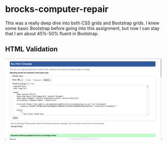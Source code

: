 # brocks-computer-repair
This was a really deep dive into both CSS grids and Bootstrap grids. I knew some basic Bootstrap before going into this assignment, but now I can stay that I am about 45%-50% fluent in Bootstrap. 

## HTML Validation
![screenshot](./Screen%20Shot%202023-02-13%20at%208.41.02%20PM.png)
